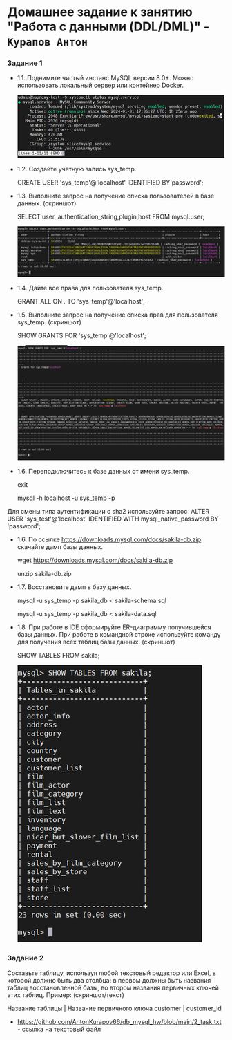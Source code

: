# Домашнее задание к занятию "Работа с данными (DDL/DML)" - `Курапов Антон`

### Задание 1
* 1.1. Поднимите чистый инстанс MySQL версии 8.0+. Можно использовать локальный сервер или контейнер Docker.

   ![alt text](https://github.com/AntonKurapov66/db_mysql_hw/blob/main/img/4.PNG)
* 1.2. Создайте учётную запись sys_temp.

  CREATE USER 'sys_temp'@'localhost' IDENTIFIED BY'password';
* 1.3. Выполните запрос на получение списка пользователей в базе данных. (скриншот)

  SELECT user, authentication_string,plugin,host FROM mysql.user;

  ![alt text](https://github.com/AntonKurapov66/db_mysql_hw/blob/main/img/1.PNG)
* 1.4. Дайте все права для пользователя sys_temp.

  GRANT ALL ON *.* TO 'sys_temp'@'localhost';
* 1.5. Выполните запрос на получение списка прав для пользователя sys_temp. (скриншот)

  SHOW GRANTS FOR 'sys_temp'@'localhost';

  ![alt text](https://github.com/AntonKurapov66/db_mysql_hw/blob/main/img/2.PNG)
* 1.6. Переподключитесь к базе данных от имени sys_temp.

  exit

  mysql -h localhost -u sys_temp -p

Для смены типа аутентификации с sha2 используйте запрос:
ALTER USER 'sys_test'@'localhost' IDENTIFIED WITH mysql_native_password BY 'password';
* 1.6. По ссылке https://downloads.mysql.com/docs/sakila-db.zip скачайте дамп базы данных.

  wget https://downloads.mysql.com/docs/sakila-db.zip

  unzip sakila-db.zip
* 1.7. Восстановите дамп в базу данных.

  mysql -u sys_temp -p sakila_db < sakila-schema.sql

  mysql -u sys_temp -p sakila_db < sakila-data.sql
* 1.8. При работе в IDE сформируйте ER-диаграмму получившейся базы данных. При работе в командной строке используйте команду для получения всех таблиц базы данных. (скриншот)

  SHOW TABLES FROM sakila;

  ![alt text](https://github.com/AntonKurapov66/db_mysql_hw/blob/main/img/3.PNG)


### Задание 2
Составьте таблицу, используя любой текстовый редактор или Excel, в которой должно быть два столбца: в первом должны быть названия таблиц восстановленной базы, во втором названия первичных ключей этих таблиц. Пример: (скриншот/текст)

Название таблицы | Название первичного ключа
customer         | customer_id

* https://github.com/AntonKurapov66/db_mysql_hw/blob/main/2_task.txt - ссылка на текстовый файл 






